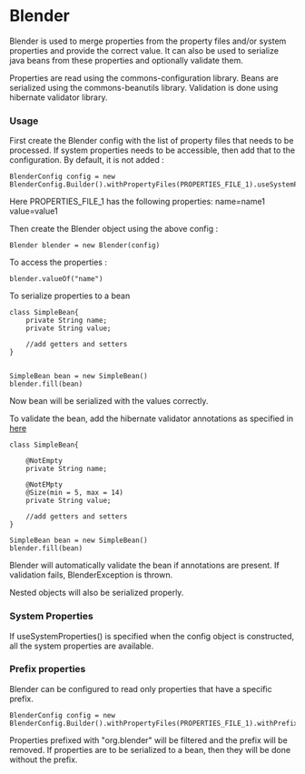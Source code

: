 Blender
=======

Blender is used to merge properties from the property files and/or system properties and provide the correct value. It can also be used to serialize java beans from these properties and optionally validate them.

Properties are read using the commons-configuration library.
Beans are serialized using the commons-beanutils library.
Validation is done using hibernate validator library.

### Usage
First create the Blender config with the list of property files that needs to be processed. If system properties needs to be accessible, then add that to the configuration. By default, it is not added :

    BlenderConfig config = new BlenderConfig.Builder().withPropertyFiles(PROPERTIES_FILE_1).useSystemProperties().build();


Here PROPERTIES_FILE_1 has the following properties:
    name=name1
    value=value1

Then create the Blender object using the above config :

    Blender blender = new Blender(config)


To access the properties :

    blender.valueOf("name")

To serialize properties to a bean

    class SimpleBean{
        private String name;
        private String value;

        //add getters and setters
    }


    SimpleBean bean = new SimpleBean()
    blender.fill(bean)

Now bean will be serialized with the values correctly.


To validate the bean, add the hibernate validator annotations as specified in [here](http://hibernate.org/validator/)

    class SimpleBean{

        @NotEmpty
        private String name;

        @NotEMpty
        @Size(min = 5, max = 14)
        private String value;

        //add getters and setters
    }

    SimpleBean bean = new SimpleBean()
    blender.fill(bean)

Blender will automatically validate the bean if annotations are present. If validation fails, BlenderException is thrown.

Nested objects will also be serialized properly.

### System Properties
If useSystemProperties() is specified when the config object is constructed, all the system properties are available.


### Prefix properties
Blender can be configured to read only properties that have a specific prefix.

    BlenderConfig config = new BlenderConfig.Builder().withPropertyFiles(PROPERTIES_FILE_1).withPrefix("org.blender").build();

Properties prefixed with "org.blender" will be filtered and the prefix will be removed. If properties are to be serialized to a bean, then
they will be done without the prefix.

